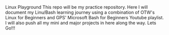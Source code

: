 Linux Playground
This repo will be my practice repository.
Here I will document my Linu/Bash learning journey using a combination of OTW's Linux for Beginners and GPS' Microsoft Bash for Beginners Youtube playlist.
I will also push all my mini and major projects in here along the way.
Lets Go!!!
